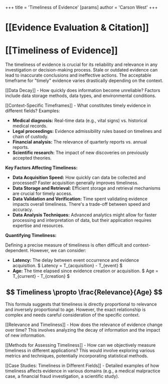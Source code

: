 +++
 title = 'Timeliness of Evidence'
[params]
	author = 'Carson West'
+++
# [[Evidence Evaluation & Citation]]
# [[Timeliness of Evidence]]

The timeliness of evidence is crucial for its reliability and relevance in any investigation or decision-making process.  Stale or outdated evidence can lead to inaccurate conclusions and ineffective actions.  The acceptable timeframe for "timely" evidence varies drastically depending on the context.

[[Data Decay]] -  How quickly does information become unreliable?  Factors include data storage methods, data types, and environmental conditions.

[[Context-Specific Timeframes]] -  What constitutes timely evidence in different fields?  Examples:
* **Medical diagnosis:**  Real-time data (e.g., vital signs) vs. historical medical records.
* **Legal proceedings:**  Evidence admissibility rules based on timelines and chain of custody.
* **Financial analysis:**  The relevance of quarterly reports vs. annual reports.
* **Scientific research:**  The impact of new discoveries on previously accepted theories.

**Key Factors Affecting Timeliness:**

* **Data Acquisition Speed:** How quickly can data be collected and processed?  Faster acquisition generally improves timeliness.
* **Data Storage and Retrieval:** Efficient storage and retrieval mechanisms are crucial for timely access.
* **Data Validation and Verification:** Time spent validating evidence impacts overall timeliness.  There's a trade-off between speed and accuracy.
* **Data Analysis Techniques:** Advanced analytics might allow for faster processing and interpretation of data, but their application requires expertise and resources.

**Quantifying Timeliness:**

Defining a precise measure of timeliness is often difficult and context-dependent. However, we can consider:

* **Latency:** The delay between event occurrence and evidence acquisition.   $ Latency = T_{acquisition} - T_{event} $ 
* **Age:** The time elapsed since evidence creation or acquisition.   $ Age = T_{current} - T_{creation} $ 


##  $$ Timeliness \propto \frac{Relevance}{Age} $$  
This formula suggests that timeliness is directly proportional to relevance and inversely proportional to age. However, the exact relationship is complex and needs careful consideration of the specific context.


[[Relevance and Timeliness]] -  How does the relevance of evidence change over time?  This involves analyzing the decay of information and the impact of new information.

[[Methods for Assessing Timeliness]] - How can we objectively measure timeliness in different applications?  This would involve exploring various metrics and techniques, potentially incorporating statistical methods.

[[Case Studies: Timeliness in Different Fields]] -  Detailed examples of how timeliness affects evidence in various domains (e.g., a medical malpractice case, a financial fraud investigation, a scientific study).
